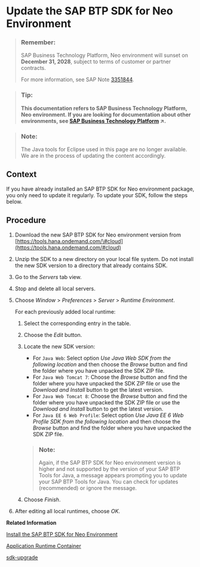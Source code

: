 <!-- loio76143786711e1014839a8273b0e91070 -->

# Update the SAP BTP SDK for Neo Environment

> ### Remember:  
> SAP Business Technology Platform, Neo environment will sunset on **December 31, 2028**, subject to terms of customer or partner contracts.
> 
> For more information, see SAP Note [3351844](https://launchpad.support.sap.com/#/notes/3351844).

> ### Tip:  
> **This documentation refers to SAP Business Technology Platform, Neo environment. If you are looking for documentation about other environments, see [SAP Business Technology Platform](https://help.sap.com/viewer/65de2977205c403bbc107264b8eccf4b/Cloud/en-US/6a2c1ab5a31b4ed9a2ce17a5329e1dd8.html "SAP Business Technology Platform (SAP BTP) is an integrated offering comprised of four technology portfolios: database and data management, application development and integration, analytics, and intelligent technologies. The platform offers users the ability to turn data into business value, compose end-to-end business processes, and build and extend SAP applications quickly.") :arrow_upper_right:.**

> ### Note:  
> The Java tools for Eclipse used in this page are no longer available. We are in the process of updating the content accordingly.



<a name="loio76143786711e1014839a8273b0e91070__section_99A0605EE5EA428BA9426BFFE0BBED42"/>

## Context

If you have already installed an SAP BTP SDK for Neo environment package, you only need to update it regularly. To update your SDK, follow the steps below.



<a name="loio76143786711e1014839a8273b0e91070__section_60CF91400ADD4107B680D1FF955D9489"/>

## Procedure

1.  Download the new SAP BTP SDK for Neo environment version from [https://tools.hana.ondemand.com/\#cloud](https://tools.hana.ondemand.com/#cloud)
2.  Unzip the SDK to a new directory on your local file system. Do not install the new SDK version to a directory that already contains SDK.
3.  Go to the *Servers* tab view.
4.  Stop and delete all local servers.
5.  Choose *Window* \> *Preferences* \> *Server* \> *Runtime Environment*.

    For each previously added local runtime:

    1.  Select the corresponding entry in the table.
    2.  Choose the *Edit* button.
    3.  Locate the new SDK version:

        -   For `Java Web`: Select option *Use Java Web SDK from the following location* and then choose the *Browse* button and find the folder where you have unpacked the SDK ZIP file.
        -   For `Java Web Tomcat 7`: Choose the *Browse* button and find the folder where you have unpacked the SDK ZIP file or use the *Download and Install* button to get the latest version.
        -   For `Java Web Tomcat 8`: Choose the *Browse* button and find the folder where you have unpacked the SDK ZIP file or use the *Download and Install* button to get the latest version.
        -   For `Java EE 6 Web Profile`: Select option *Use Java EE 6 Web Profile SDK from the following location* and then choose the *Browse* button and find the folder where you have unpacked the SDK ZIP file.

        > ### Note:  
        > Again, if the SAP BTP SDK for Neo environment version is higher and not supported by the version of your SAP BTP Tools for Java, a message appears prompting you to update your SAP BTP Tools for Java. You can check for updates \(recommended\) or ignore the message.

    4.  Choose *Finish*.

6.  After editing all local runtimes, choose *OK*.

**Related Information**  


[Install the SAP BTP SDK for Neo Environment](install-the-sap-btp-sdk-for-neo-environment-7613843.md)

[Application Runtime Container](application-runtime-container-7613bd2.md)

[sdk-upgrade](../50-administration-and-ops-neo/sdk-upgrade-44dc673.md "")

